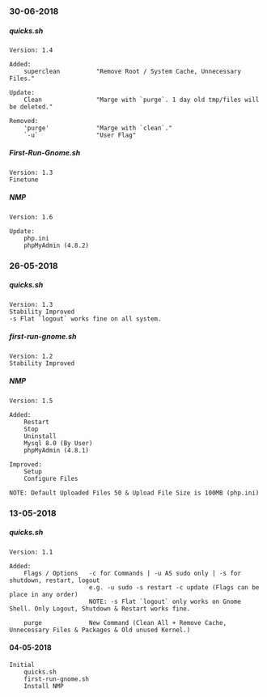 ### 30-06-2018
##### quicks.sh
	Version: 1.4

	Added:
		superclean			"Remove Root / System Cache, Unnecessary Files."

	Update:
		Clean				"Marge with `purge`. 1 day old tmp/files will be deleted."

	Removed:
		'purge' 			"Marge with `clean`."
		`-u`				"User Flag"

##### First-Run-Gnome.sh
	Version: 1.3
	Finetune

##### NMP
	Version: 1.6

	Update:
		php.ini
		phpMyAdmin (4.8.2)

### 26-05-2018
##### quicks.sh
	Version: 1.3
	Stability Improved
	-s Flat `logout` works fine on all system.

##### first-run-gnome.sh
	Version: 1.2
	Stability Improved

##### NMP
	Version: 1.5

	Added:
		Restart
		Stop
		Uninstall
		Mysql 8.0 (By User)
		phpMyAdmin (4.8.1)

	Improved:
		Setup
		Configure Files

	NOTE: Default Uploaded Files 50 & Upload File Size is 100MB (php.ini)

### 13-05-2018
##### quicks.sh
	Version: 1.1

	Added:
		Flags / Options   -c for Commands | -u AS sudo only | -s for shutdown, restart, logout
                          e.g. -u sudo -s restart -c update (Flags can be place in any order)
                          NOTE: -s Flat `logout` only works on Gnome Shell. Only Logout, Shutdown & Restart works fine.

		purge             New Command (Clean All + Remove Cache, Unnecessary Files & Packages & Old unused Kernel.)

#### 04-05-2018
    Initial
		quicks.sh
		first-run-gnome.sh
		Install NMP
